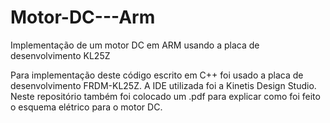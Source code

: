 # Motor-DC---Arm
Implementação de um motor DC em ARM usando a placa de desenvolvimento KL25Z

Para implementação deste código escrito em C++ foi usado a placa de desenvolvimento FRDM-KL25Z. A IDE utilizada foi a Kinetis Design Studio.
Neste repositório também foi colocado um .pdf para explicar como foi feito o esquema elétrico para o motor DC.
